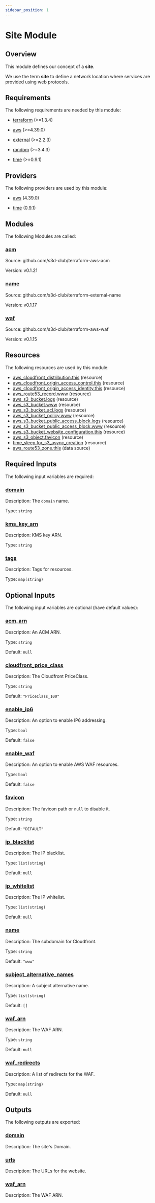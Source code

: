 ```yaml
---
sidebar_position: 1
---
```


# Site Module

## Overview
This module defines our concept of a **site**.

We use the term **site** to define a network location where services are
provided using web protocols.


## Requirements

The following requirements are needed by this module:

- <a name="requirement_terraform"></a> [terraform](#requirement\_terraform) (>=1.3.4)

- <a name="requirement_aws"></a> [aws](#requirement\_aws) (>=4.39.0)

- <a name="requirement_external"></a> [external](#requirement\_external) (>=2.2.3)

- <a name="requirement_random"></a> [random](#requirement\_random) (>=3.4.3)

- <a name="requirement_time"></a> [time](#requirement\_time) (>=0.9.1)

## Providers

The following providers are used by this module:

- <a name="provider_aws"></a> [aws](#provider\_aws) (4.39.0)

- <a name="provider_time"></a> [time](#provider\_time) (0.9.1)

## Modules

The following Modules are called:

### <a name="module_acm"></a> [acm](#module\_acm)

Source: github.com/s3d-club/terraform-aws-acm

Version: v0.1.21

### <a name="module_name"></a> [name](#module\_name)

Source: github.com/s3d-club/terraform-external-name

Version: v0.1.17

### <a name="module_waf"></a> [waf](#module\_waf)

Source: github.com/s3d-club/terraform-aws-waf

Version: v0.1.15

## Resources

The following resources are used by this module:

- [aws_cloudfront_distribution.this](https://registry.terraform.io/providers/hashicorp/aws/latest/docs/resources/cloudfront_distribution) (resource)
- [aws_cloudfront_origin_access_control.this](https://registry.terraform.io/providers/hashicorp/aws/latest/docs/resources/cloudfront_origin_access_control) (resource)
- [aws_cloudfront_origin_access_identity.this](https://registry.terraform.io/providers/hashicorp/aws/latest/docs/resources/cloudfront_origin_access_identity) (resource)
- [aws_route53_record.www](https://registry.terraform.io/providers/hashicorp/aws/latest/docs/resources/route53_record) (resource)
- [aws_s3_bucket.logs](https://registry.terraform.io/providers/hashicorp/aws/latest/docs/resources/s3_bucket) (resource)
- [aws_s3_bucket.www](https://registry.terraform.io/providers/hashicorp/aws/latest/docs/resources/s3_bucket) (resource)
- [aws_s3_bucket_acl.logs](https://registry.terraform.io/providers/hashicorp/aws/latest/docs/resources/s3_bucket_acl) (resource)
- [aws_s3_bucket_policy.www](https://registry.terraform.io/providers/hashicorp/aws/latest/docs/resources/s3_bucket_policy) (resource)
- [aws_s3_bucket_public_access_block.logs](https://registry.terraform.io/providers/hashicorp/aws/latest/docs/resources/s3_bucket_public_access_block) (resource)
- [aws_s3_bucket_public_access_block.www](https://registry.terraform.io/providers/hashicorp/aws/latest/docs/resources/s3_bucket_public_access_block) (resource)
- [aws_s3_bucket_website_configuration.this](https://registry.terraform.io/providers/hashicorp/aws/latest/docs/resources/s3_bucket_website_configuration) (resource)
- [aws_s3_object.favicon](https://registry.terraform.io/providers/hashicorp/aws/latest/docs/resources/s3_object) (resource)
- [time_sleep.for_s3_async_creation](https://registry.terraform.io/providers/hashicorp/time/latest/docs/resources/sleep) (resource)
- [aws_route53_zone.this](https://registry.terraform.io/providers/hashicorp/aws/latest/docs/data-sources/route53_zone) (data source)

## Required Inputs

The following input variables are required:

### <a name="input_domain"></a> [domain](#input\_domain)

Description: The `domain` name.

Type: `string`

### <a name="input_kms_key_arn"></a> [kms\_key\_arn](#input\_kms\_key\_arn)

Description: KMS key ARN.

Type: `string`

### <a name="input_tags"></a> [tags](#input\_tags)

Description: Tags for resources.

Type: `map(string)`

## Optional Inputs

The following input variables are optional (have default values):

### <a name="input_acm_arn"></a> [acm\_arn](#input\_acm\_arn)

Description: An ACM ARN.

Type: `string`

Default: `null`

### <a name="input_cloudfront_price_class"></a> [cloudfront\_price\_class](#input\_cloudfront\_price\_class)

Description: The Cloudfront PriceClass.

Type: `string`

Default: `"PriceClass_100"`

### <a name="input_enable_ip6"></a> [enable\_ip6](#input\_enable\_ip6)

Description: An option to enable IP6 addressing.

Type: `bool`

Default: `false`

### <a name="input_enable_waf"></a> [enable\_waf](#input\_enable\_waf)

Description: An option to enable AWS WAF resources.

Type: `bool`

Default: `false`

### <a name="input_favicon"></a> [favicon](#input\_favicon)

Description: The favicon path or `null` to disable it.

Type: `string`

Default: `"DEFAULT"`

### <a name="input_ip_blacklist"></a> [ip\_blacklist](#input\_ip\_blacklist)

Description: The IP blacklist.  

Type: `list(string)`

Default: `null`

### <a name="input_ip_whitelist"></a> [ip\_whitelist](#input\_ip\_whitelist)

Description: The IP whitelist.

Type: `list(string)`

Default: `null`

### <a name="input_name"></a> [name](#input\_name)

Description: The subdomain for Cloudfront.

Type: `string`

Default: `"www"`

### <a name="input_subject_alternative_names"></a> [subject\_alternative\_names](#input\_subject\_alternative\_names)

Description: A subject alternative name.

Type: `list(string)`

Default: `[]`

### <a name="input_waf_arn"></a> [waf\_arn](#input\_waf\_arn)

Description: The WAF ARN.

Type: `string`

Default: `null`

### <a name="input_waf_redirects"></a> [waf\_redirects](#input\_waf\_redirects)

Description: A list of redirects for the WAF.

Type: `map(string)`

Default: `null`

## Outputs

The following outputs are exported:

### <a name="output_domain"></a> [domain](#output\_domain)

Description: The site's Domain.

### <a name="output_urls"></a> [urls](#output\_urls)

Description: The URLs for the website.

### <a name="output_waf_arn"></a> [waf\_arn](#output\_waf\_arn)

Description: The WAF ARN.
